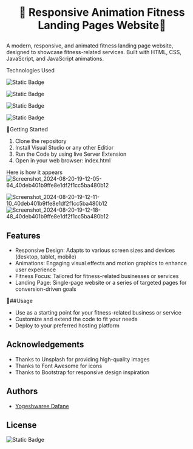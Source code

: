 # <p align="center"> 🚀 Responsive Animation Fitness Landing Pages Website🚀</p>

A modern, responsive, and animated fitness landing page website, designed to showcase fitness-related services. Built with HTML, CSS, JavaScript, and JavaScript animations.

Technologies Used

![Static Badge](https://img.shields.io/badge/HTML5%20-orange?style=for-the-badge&logo=HTML5&labelColor=black)

![Static Badge](https://img.shields.io/badge/CSS3%20-blue?style=for-the-badge&logo=CSS3&labelColor=black)

![Static Badge](https://img.shields.io/badge/Javascript-yellow?style=for-the-badge&logo=javascript&labelColor=black)
 
![Static Badge](https://img.shields.io/badge/BOOTSTRAP-blue?style=for-the-badge&logo=BOOTSTRAP&labelColor=black)



🚀Getting Started

1. Clone the repository
2. Install Visual Studio or any other Editior
3. Run the Code by using live Server Extension
4. Open in your web browser: index.html


Here is how it appears
![Screenshot_2024-08-20-19-12-05-64_40deb401b9ffe8e1df2f1cc5ba480b12](https://github.com/user-attachments/assets/e4d499c6-5e95-42df-a9b2-dda927188a63)

![Screenshot_2024-08-20-19-12-11-10_40deb401b9ffe8e1df2f1cc5ba480b12](https://github.com/user-attachments/assets/cbcd8cdd-9f88-4137-ad9e-407e941e88ea)
![Screenshot_2024-08-20-19-12-18-48_40deb401b9ffe8e1df2f1cc5ba480b12](https://github.com/user-attachments/assets/39975207-6368-4bc3-889a-68afa7ae5b3e)



## Features
 - Responsive Design: Adapts to various screen sizes and devices (desktop, tablet, mobile)
- Animations: Engaging visual effects and motion graphics to enhance user experience
- Fitness Focus: Tailored for fitness-related businesses or services
- Landing Page: Single-page website or a series of targeted pages for conversion-driven goals



🚀##Usage

- Use as a starting point for your   fitness-related business or service
- Customize and extend the code to fit your needs
- Deploy to your preferred hosting platform



## Acknowledgements

- Thanks to Unsplash for providing high-quality images
- Thanks to Font Awesome for icons
- Thanks to Bootstrap for responsive design inspiration

## Authors

- [Yogeshwaree Dafane](github.com/yogeshwareedafane)


## License
![Static Badge](https://img.shields.io/badge/MIT-Lincese-red)





